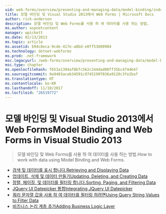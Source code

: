 ```yaml
---
uid: web-forms/overview/presenting-and-managing-data/model-binding/index
title: 모델 바인딩 및 Visual Studio 2013에서 Web Forms | Microsoft Docs
author: rick-anderson
description: 모델 바인딩 및 Web Forms를 사용 하 여 데이터를 사용 하는 방법.
ms.author: aspnetcontent
manager: wpickett
ms.date: 02/13/2013
ms.topic: article
ms.assetid: b94c8eca-9cde-417e-a8bd-e0ff53600984
ms.technology: dotnet-webforms
ms.prod: .net-framework
msc.legacyurl: /web-forms/overview/presenting-and-managing-data/model-binding
msc.type: chapter
ms.openlocfilehash: f653a1394af8bfc562c244dad00ff35bc4744647
ms.sourcegitcommit: 9a9483aceb34591c97451997036a9120c3fe2baf
ms.translationtype: HT
ms.contentlocale: ko-KR
ms.lasthandoff: 11/10/2017
ms.locfileid: "26519772"
---
```

<a name="model-binding-and-web-forms-in-visual-studio-2013"></a><span data-ttu-id="2d758-103">모델 바인딩 및 Visual Studio 2013에서 Web Forms</span><span class="sxs-lookup"><span data-stu-id="2d758-103">Model Binding and Web Forms in Visual Studio 2013</span></span>
====================
> <span data-ttu-id="2d758-104">모델 바인딩 및 Web Forms를 사용 하 여 데이터를 사용 하는 방법.</span><span class="sxs-lookup"><span data-stu-id="2d758-104">How to work with data using Model Binding and Web Forms.</span></span>


- [<span data-ttu-id="2d758-105">검색 및 데이터를 표시 합니다.</span><span class="sxs-lookup"><span data-stu-id="2d758-105">Retrieving and Displaying Data</span></span>](retrieving-data.md)
- [<span data-ttu-id="2d758-106">업데이트, 삭제 및 데이터 만들기</span><span class="sxs-lookup"><span data-stu-id="2d758-106">Updating, Deleting, and Creating Data</span></span>](updating-deleting-and-creating-data.md)
- [<span data-ttu-id="2d758-107">정렬, 페이징, 및 데이터를 필터링 합니다.</span><span class="sxs-lookup"><span data-stu-id="2d758-107">Sorting, Paging, and Filtering Data</span></span>](sorting-paging-and-filtering-data.md)
- [<span data-ttu-id="2d758-108">JQuery UI Datepicker 통합</span><span class="sxs-lookup"><span data-stu-id="2d758-108">Integrating JQuery UI Datepicker</span></span>](integrating-jquery-ui.md)
- [<span data-ttu-id="2d758-109">쿼리 문자열 값을 사용 하 여 데이터를 필터링 하려면</span><span class="sxs-lookup"><span data-stu-id="2d758-109">Using Query String Values to Filter Data</span></span>](using-query-string-values-to-retrieve-data.md)
- [<span data-ttu-id="2d758-110">비즈니스 논리 계층 추가</span><span class="sxs-lookup"><span data-stu-id="2d758-110">Adding Business Logic Layer</span></span>](adding-business-logic-layer.md)
